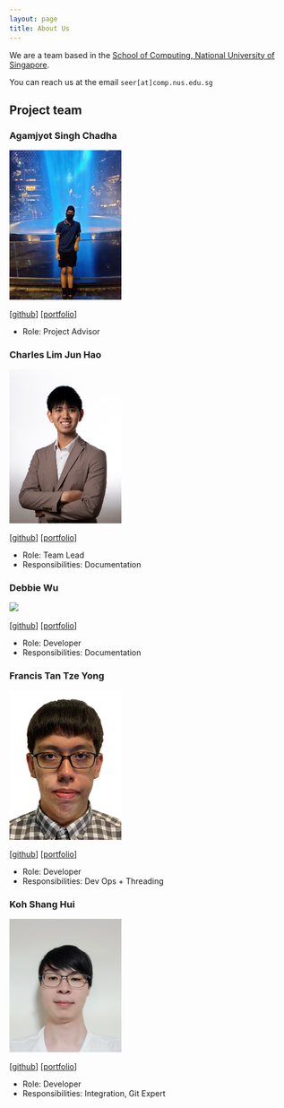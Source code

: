 ```yaml
---
layout: page
title: About Us
---
```


We are a team based in the [School of Computing, National University of Singapore](http://www.comp.nus.edu.sg).

You can reach us at the email `seer[at]comp.nus.edu.sg`

## Project team

### Agamjyot Singh Chadha

<img src="images/garfield-oo7.png" width="200px">

[[github](https://github.com/garfield-oo7)]
[[portfolio](team/garfield-oo7.md)]

* Role: Project Advisor

### Charles Lim Jun Hao

<img src="images/charleslimjh.png" width="200px">

[[github](http://github.com/charleslimjh)]
[[portfolio](team/charleslimjh.md)]

* Role: Team Lead
* Responsibilities: Documentation

### Debbie Wu

<img src="images/debbiewu.png" width="200px">

[[github](http://github.com/debwy)] [[portfolio](team/debbiewu.md)]

* Role: Developer
* Responsibilities: Documentation

### Francis Tan Tze Yong

<img src="images/francis-tan.png" width="200px">

[[github](http://github.com/Francis-Tan)]
[[portfolio](team/francis-tan.md)]

* Role: Developer
* Responsibilities: Dev Ops + Threading

### Koh Shang Hui

<img src="images/prearo.png" width="200px">

[[github](http://github.com/prearo)]
[[portfolio](team/prearo.md)]

* Role: Developer
* Responsibilities: Integration, Git Expert
